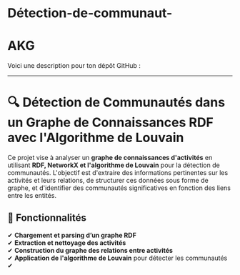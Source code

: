 ﻿# Détection-de-communaut-
# AKG


Voici une description pour ton dépôt GitHub :

---

# 🔍 **Détection de Communautés dans un Graphe de Connaissances RDF avec l'Algorithme de Louvain**  

Ce projet vise à analyser un **graphe de connaissances d'activités** en utilisant **RDF, NetworkX et l'algorithme de Louvain** pour la détection de communautés. L'objectif est d'extraire des informations pertinentes sur les activités et leurs relations, de structurer ces données sous forme de graphe, et d'identifier des communautés significatives en fonction des liens entre les entités.

## 🚀 **Fonctionnalités**
✔ **Chargement et parsing d’un graphe RDF**  
✔ **Extraction et nettoyage des activités**  
✔ **Construction du graphe des relations entre activités**  
✔ **Application de l'algorithme de Louvain** pour détecter les communautés  
✔
